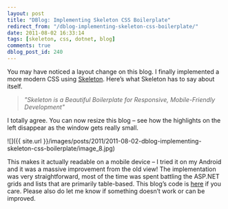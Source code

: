 ```yaml
---
layout: post
title: "DBlog: Implementing Skeleton CSS Boilerplate"
redirect_from: "/dblog-implementing-skeleton-css-boilerplate/"
date: 2011-08-02 16:33:14
tags: [skeleton, css, dotnet, blog]
comments: true
dblog_post_id: 240
---
```

You may have noticed a layout change on this blog. I finally implemented a more modern CSS using [Skeleton](http://getskeleton.com/). Here’s what Skeleton has to say about itself.

> _"Skeleton is a Beautiful Boilerplate for Responsive, Mobile-Friendly Development"_

I totally agree. You can now resize this blog – see how the highlights on the left disappear as the window gets really small.

![]({{ site.url }}/images/posts/2011/2011-08-02-dblog-implementing-skeleton-css-boilerplate/image_8.jpg)

This makes it actually readable on a mobile device – I tried it on my Android and it was a massive improvement from the old view! The implementation was very straightforward, most of the time was spent battling the ASP.NET grids and lists that are primarily table-based. This blog’s code is [here](http://github.com/dblock/dblog/) if you care. Please also do let me know if something doesn’t work or can be improved.

